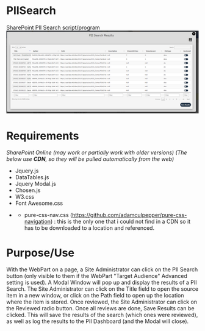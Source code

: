 
# PIISearch
SharePoint PII Search script/program
![PII Search](https://github.com/ury2ok2000/PIISearch/blob/2cfa1d25f629d06870417ab2d7979a4db7ebf571/PIISearch1.PNG)

# Requirements

*SharePoint Online (may work or partially work with older versions) (The below use **CDN**, so they will be pulled automatically from the web)*

 - Jquery.js
- DataTables.js
- Jquery Modal.js
- Chosen.js
- W3.css
- Font Awesome.css
* - pure-css-nav.css (https://github.com/adamculpepper/pure-css-navigation) : this is the only one that i could not find in a CDN so it has to be downloaded to a location and referenced.

# Purpose/Use
With the WebPart on a page, a Site Administrator can click on the PII Search button (only visible to them if the WebPart "Target Audience" Advanced setting is used). A Modal Window will pop up and display the results of a PII Search. The Site Administrator can click on the Title field to open the source item in a new window, or click on the Path field to open up the location where the item is stored. Once reviewed, the Site Administrator can click on the Reviewed radio button. Once all reviews are done, Save Results can be clicked. This will save the results of the search (which ones were reviewed), as well as log the results to the PII Dashboard (and the Modal will close).



